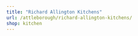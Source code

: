 ```yaml
---
title: "Richard Allington Kitchens"
url: /attleborough/richard-allington-kitchens/
shop: kitchen
---
```

